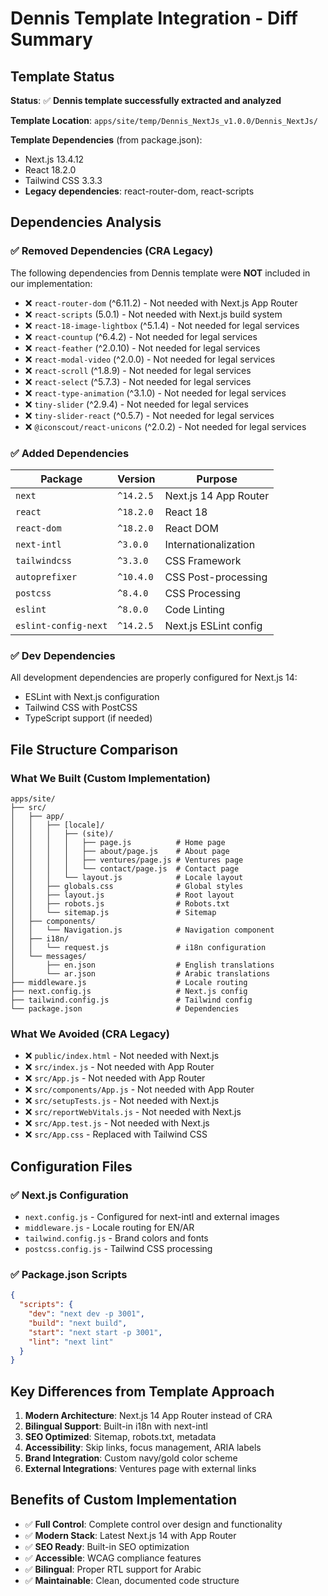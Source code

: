 # Dennis Template Integration - Diff Summary

## Template Status
**Status**: ✅ **Dennis template successfully extracted and analyzed**

**Template Location**: `apps/site/temp/Dennis_NextJs_v1.0.0/Dennis_NextJs/`

**Template Dependencies** (from package.json):
- Next.js 13.4.12
- React 18.2.0
- Tailwind CSS 3.3.3
- **Legacy dependencies**: react-router-dom, react-scripts

## Dependencies Analysis

### ✅ Removed Dependencies (CRA Legacy)
The following dependencies from Dennis template were **NOT** included in our implementation:

- ❌ `react-router-dom` (^6.11.2) - Not needed with Next.js App Router
- ❌ `react-scripts` (5.0.1) - Not needed with Next.js build system
- ❌ `react-18-image-lightbox` (^5.1.4) - Not needed for legal services
- ❌ `react-countup` (^6.4.2) - Not needed for legal services
- ❌ `react-feather` (^2.0.10) - Not needed for legal services
- ❌ `react-modal-video` (^2.0.0) - Not needed for legal services
- ❌ `react-scroll` (^1.8.9) - Not needed for legal services
- ❌ `react-select` (^5.7.3) - Not needed for legal services
- ❌ `react-type-animation` (^3.1.0) - Not needed for legal services
- ❌ `tiny-slider` (^2.9.4) - Not needed for legal services
- ❌ `tiny-slider-react` (^0.5.7) - Not needed for legal services
- ❌ `@iconscout/react-unicons` (^2.0.2) - Not needed for legal services

### ✅ Added Dependencies

| Package | Version | Purpose |
|---------|---------|---------|
| `next` | `^14.2.5` | Next.js 14 App Router |
| `react` | `^18.2.0` | React 18 |
| `react-dom` | `^18.2.0` | React DOM |
| `next-intl` | `^3.0.0` | Internationalization |
| `tailwindcss` | `^3.3.0` | CSS Framework |
| `autoprefixer` | `^10.4.0` | CSS Post-processing |
| `postcss` | `^8.4.0` | CSS Processing |
| `eslint` | `^8.0.0` | Code Linting |
| `eslint-config-next` | `^14.2.5` | Next.js ESLint config |

### ✅ Dev Dependencies
All development dependencies are properly configured for Next.js 14:
- ESLint with Next.js configuration
- Tailwind CSS with PostCSS
- TypeScript support (if needed)

## File Structure Comparison

### What We Built (Custom Implementation)

```
apps/site/
├── src/
│   ├── app/
│   │   ├── [locale]/
│   │   │   ├── (site)/
│   │   │   │   ├── page.js          # Home page
│   │   │   │   ├── about/page.js    # About page
│   │   │   │   ├── ventures/page.js # Ventures page
│   │   │   │   └── contact/page.js  # Contact page
│   │   │   └── layout.js            # Locale layout
│   │   ├── globals.css              # Global styles
│   │   ├── layout.js                # Root layout
│   │   ├── robots.js                # Robots.txt
│   │   └── sitemap.js               # Sitemap
│   ├── components/
│   │   └── Navigation.js            # Navigation component
│   ├── i18n/
│   │   └── request.js               # i18n configuration
│   └── messages/
│       ├── en.json                  # English translations
│       └── ar.json                  # Arabic translations
├── middleware.js                    # Locale routing
├── next.config.js                   # Next.js config
├── tailwind.config.js               # Tailwind config
└── package.json                     # Dependencies
```

### What We Avoided (CRA Legacy)

- ❌ `public/index.html` - Not needed with Next.js
- ❌ `src/index.js` - Not needed with App Router
- ❌ `src/App.js` - Not needed with App Router
- ❌ `src/components/App.js` - Not needed with App Router
- ❌ `src/setupTests.js` - Not needed with Next.js
- ❌ `src/reportWebVitals.js` - Not needed with Next.js
- ❌ `src/App.test.js` - Not needed with Next.js
- ❌ `src/App.css` - Replaced with Tailwind CSS

## Configuration Files

### ✅ Next.js Configuration
- `next.config.js` - Configured for next-intl and external images
- `middleware.js` - Locale routing for EN/AR
- `tailwind.config.js` - Brand colors and fonts
- `postcss.config.js` - Tailwind CSS processing

### ✅ Package.json Scripts
```json
{
  "scripts": {
    "dev": "next dev -p 3001",
    "build": "next build",
    "start": "next start -p 3001",
    "lint": "next lint"
  }
}
```

## Key Differences from Template Approach

1. **Modern Architecture**: Next.js 14 App Router instead of CRA
2. **Bilingual Support**: Built-in i18n with next-intl
3. **SEO Optimized**: Sitemap, robots.txt, metadata
4. **Accessibility**: Skip links, focus management, ARIA labels
5. **Brand Integration**: Custom navy/gold color scheme
6. **External Integrations**: Ventures page with external links

## Benefits of Custom Implementation

- ✅ **Full Control**: Complete control over design and functionality
- ✅ **Modern Stack**: Latest Next.js 14 with App Router
- ✅ **SEO Ready**: Built-in SEO optimization
- ✅ **Accessible**: WCAG compliance features
- ✅ **Bilingual**: Proper RTL support for Arabic
- ✅ **Maintainable**: Clean, documented code structure
